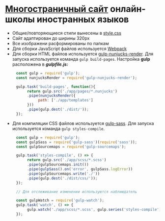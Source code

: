# [Многостраничный сайт](https://adilzhexen0v.github.io/LanguageToGo/dist/) онлайн-школы иностранных языков
- Общие/повторяющиеся стили вынесены в [style.css](https://github.com/adilzhexen0v/LanguageToGo/blob/main/dist/css/style.css)
- Сайт адаптирован до ширины 320рх
- Все изображени расформированы по папкам
- Для сборки JavaScript файлов используется [Webpack](https://webpack.js.org/)
- Для сборки HTML файлов используется [gulp-nunjucks-render](https://www.npmjs.com/package/gulp-nunjucks-render). Для запуска используется команда `gulp build-pages`. Настройка **gulp** расположена в ***gulpfile.js:***
```javascript
     const gulp = require('gulp');
     const nunjucksRender = require('gulp-nunjucks-render');

     gulp.task('build-pages', function(){
          return gulp.src('./app/pages/*.nunjucks')
          .pipe(nunjucksRender({
               path: ['./app/templates']
          }))
          .pipe(gulp.dest('./dist/'));
     });
```
- Для компиляции CSS файлов используется [gulp-sass](https://www.npmjs.com/package/gulp-sass). Для запуска используется команда `gulp styles-compile`. 
```javascript
     const gulp = require('gulp');
     const gulpSass = require('gulp-sass')(require('sass'));
     const gulpSourcemaps = require('gulp-sourcemaps');

     gulp.task('styles-compile', () => {
          return gulp.src('./app/scss/*.scss')
          .pipe(gulpSourcemaps.init())
          .pipe(gulpSass().on('error', gulpSass.logError))
          .pipe(gulpSourcemaps.write('./'))
          .pipe(gulp.dest('./dist/css/'));
     });

     // Для отслеживание изменении используются наблиюдатель

     const gulpWatch = require('gulp-watch');
     gulp.task('watch', () => {
          gulp.watch('./app/scss/*.scss', gulp.series('styles-compile'));
     });
```
